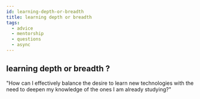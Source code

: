 ```yaml
---
id: learning-depth-or-breadth
title: learning depth or breadth
tags:
  - advice
  - mentorship
  - questions
  - async
---
```


## learning depth or breadth ?

"How can I effectively balance the desire to learn new technologies with the need to deepen my knowledge of the ones I am already studying?"
